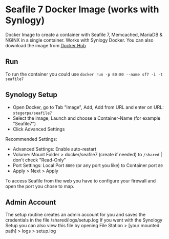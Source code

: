 # Seafile 7 Docker Image (works with Synlogy)
Docker Image to create a container with Seafile 7, Memcached, MariaDB & NGINX in a single container. Works with Synlogy Docker.
You can also download the image from [Docker Hub](https://hub.docker.com/r/stegerpa/seafile7)

## Run
To run the container you could use 
`docker run -p 80:80 --name sf7 -i -t seafile7`

## Synology Setup
* Open Docker, go to Tab "Image", Add, Add from URL and enter on URL: `stegerpa/seafile7`
* Select the image, Launch and choose a Container-Name (for example "Seafile7")
* Click Advanced Settings

Recommended Settings:
* Advanced Settings: Enable auto-restart
* Volume: Mount Folder > docker/seafile7 (create if needed) to `/shared` | don't check "Read-Only"
* Port Settings: Local Port `8000` (or any port you like) to Container port `80`
* Apply > Next > Apply

To access Seafile from the web you have to configure your firewall and open the port you chose to map.

## Admin Account
The setup routine creates an admin account for you and saves the credentials in the file /shared/logs/setup.log
If you went with the Synology Setup you can also view this file by opening File Station > [your mounted path] > logs > setup.log
